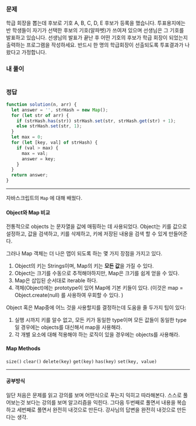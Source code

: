 ### 문제
학급 회장을 뽑는데 후보로 기호 A, B, C, D, E 후보가 등록을 했습니다.
투표용지에는 반 학생들이 자기가 선택한 후보의 기호(알파벳)가 쓰여져 있으며 선생님은 그 기호를 발표하고 있습니다.
선생님의 발표가 끝난 후 어떤 기호의 후보가 학급 회장이 되었는지 출력하는 프로그램을 작성하세요. 반드시 한 명의 학급회장이 선출되도록 투표결과가 나왔다고 가정합니다.

### 내 풀이
```js

```

### 정답
```js
function solution(n, arr) {
  let answer = '', strHash = new Map();
  for (let str of arr) {
    if (strHash.has(str)) strHash.set(str, strHash.get(str) + 1);
    else strHash.set(str, 1);
  }
  let max = 0;
  for (let [key, val] of strHash) {
    if (val > max) {
      max = val;
      answer = key;
    }
  }
  return answer;
}
```
---
자바스크립트의 `Map` 에 대해 배웠다.

#### Object와 Map 비교
전통적으로 objects 는 문자열을 값에 매핑하는 데 사용되었다. Object는 키를 값으로 설정하고, 값을 검색하고, 키를 삭제하고, 키에 저장된 내용을 검색 할 수 있게 만들어준다. 

그러나 Map 객체는 더 나은 맵이 되도록 하는 몇 가지 장점을 가지고 있다.

1. Object의 키는 Strings이며, Map의 키는 **모든 값**을 가질 수 있다.
2. Object는 크기를 수동으로 추적해야하지만, Map은 크기를 쉽게 얻을 수 있다.
3. Map은 삽입된 순서대로 iterable 하다.
4. 객체(Object)에는 prototype이 있어 Map에 기본 키들이 있다. (이것은 map = Object.create(null) 를 사용하여 우회할 수 있다. )


Object 혹은 Map중에 어느 것을 사용할지를 결정하는데 도움을 줄 두가지 팁이 있다:

1. 실행 시까지 키를 알수 없고, 모든 키가 동일한 type이며 모든 값들이 동일한 type일 경우에는 objects를 대신해서 map을 사용해라. 
2. 각 개별 요소에 대해 적용해야 하는 로직이 있을 경우에는 objects를 사용해라. 

#### Map Methods
`size()`
`clear()`
`delete(key)`
`get(key)`
`has(key)`
`set(key, value)`

---

#### 공부방식

일단 처음은 문제를 읽고 강의를 보며 어떤식으로 푸는지 익히고 따라해본다.
스스로 풀어보는것 보다는 강의를 보며 알고리즘을 익힌다.
그다음 두번째로 풀면서 내용을 복습하고
세번째로 풀면서 완전히 내것으로 만든다.
강사님의 답변을 완전히 내것으로 만든다는 생각.
